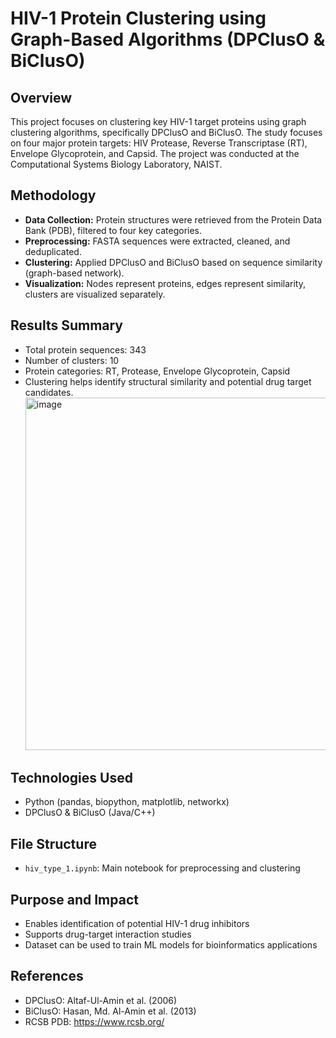 # HIV-1 Protein Clustering using Graph-Based Algorithms (DPClusO & BiClusO)

## Overview
This project focuses on clustering key HIV-1 target proteins using graph clustering algorithms, specifically DPClusO and BiClusO. The study focuses on four major protein targets: HIV Protease, Reverse Transcriptase (RT), Envelope Glycoprotein, and Capsid. The project was conducted at the Computational Systems Biology Laboratory, NAIST.

## Methodology
- **Data Collection:** Protein structures were retrieved from the Protein Data Bank (PDB), filtered to four key categories.
- **Preprocessing:** FASTA sequences were extracted, cleaned, and deduplicated.
- **Clustering:** Applied DPClusO and BiClusO based on sequence similarity (graph-based network).
- **Visualization:** Nodes represent proteins, edges represent similarity, clusters are visualized separately.

## Results Summary
- Total protein sequences: 343
- Number of clusters: 10
- Protein categories: RT, Protease, Envelope Glycoprotein, Capsid
- Clustering helps identify structural similarity and potential drug target candidates.
  <img width="975" height="564" alt="image" src="https://github.com/user-attachments/assets/2a45bba0-fd7f-4c7e-90d6-f7e4201d5ea5" />


## Technologies Used
- Python (pandas, biopython, matplotlib, networkx)
- DPClusO & BiClusO (Java/C++)

## File Structure
- `hiv_type_1.ipynb`: Main notebook for preprocessing and clustering

## Purpose and Impact
- Enables identification of potential HIV-1 drug inhibitors
- Supports drug-target interaction studies
- Dataset can be used to train ML models for bioinformatics applications

## References
- DPClusO: Altaf-Ul-Amin et al. (2006)  
- BiClusO: Hasan, Md. Al-Amin et al. (2013)  
- RCSB PDB: https://www.rcsb.org/
